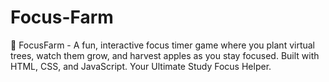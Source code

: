 # Focus-Farm
🌱 FocusFarm - A fun, interactive focus timer game where you plant virtual trees, watch them grow, and harvest apples as you stay focused. Built with HTML, CSS, and JavaScript. Your Ultimate Study Focus Helper.
